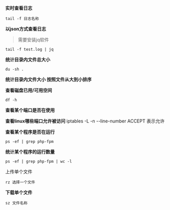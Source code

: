 **实时查看日志**

```
tail -f 日志名称
```

**以json方式查看日志**

> 需要安装jq软件
```
tail -f test.log | jq
```

**统计目录内文件总大小**
```
du -sh .
```

**统计目录内文件大小  按照文件从大到小排序**

**查看磁盘已用/可用空间**
```
df -h
```

**查看某个端口是否在使用**

**查看linux哪些端口允许被访问**
iptables -L -n --line-number
ACCEPT 表示允许

**查看某个程序是否在运行**
```
ps -ef | grep php-fpm
```

**统计某个程序的运行数量**
```
ps -ef | grep php-fpm | wc -l
```

上传单个文件
```
rz 选择一个文件
```
**下载单个文件**
```
sz 文件名称
```


